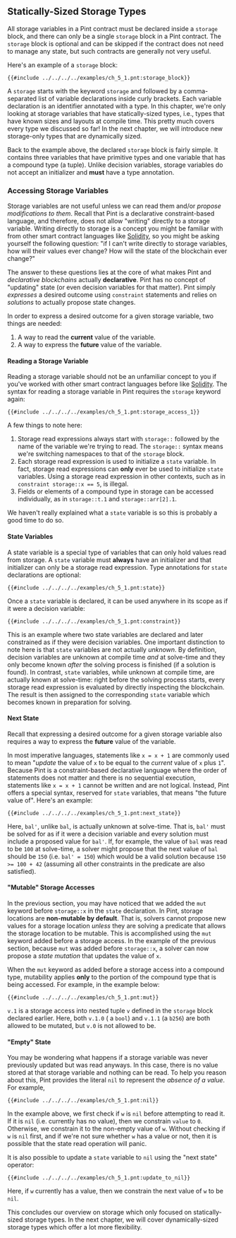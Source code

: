 ## Statically-Sized Storage Types

All storage variables in a Pint contract must be declared inside a `storage` block, and there can
only be a single `storage` block in a Pint contract. The `storage` block is optional and can be
skipped if the contract does not need to manage any state, but such contracts are generally not very
useful.

Here's an example of a `storage` block:

```pint
{{#include ../../../../examples/ch_5_1.pnt:storage_block}}
```

A `storage` starts with the keyword `storage` and followed by a comma-separated list of variable
declarations inside curly brackets. Each variable declaration is an identifier annotated with a
type. In this chapter, we're only looking at storage variables that have statically-sized types,
i.e., types that have known sizes and layouts at compile time. This pretty much covers every type we
discussed so far! In the next chapter, we will introduce new storage-only types that are dynamically
sized.

Back to the example above, the declared `storage` block is fairly simple. It contains three
variables that have primitive types and one variable that has a compound type (a tuple). Unlike
decision variables, storage variables do not accept an initializer and **must** have a type
annotation.

### Accessing Storage Variables

Storage variables are not useful unless we can read them and/or _propose modifications to them_.
Recall that Pint is a declarative constraint-based language, and therefore, does not allow "writing"
directly to a storage variable. Writing directly to storage is a concept you might be familiar with
from other smart contract languages like [Solidity](https://soliditylang.org/), so you might be
asking yourself the following question: "if I can't write directly to storage variables, how will
their values ever change? How will the state of the blockchain ever change?"

The answer to these questions lies at the core of what makes Pint and _declarative blockchains_
actually **declarative**. Pint has no concept of "updating" state (or even decision variables for
that matter). Pint simply _expresses_ a desired outcome using `constraint` statements and relies on
_solutions_ to actually propose state changes.

In order to express a desired outcome for a given storage variable, two things are needed:

1. A way to read the **current** value of the variable.
1. A way to express the **future** value of the variable.

#### Reading a Storage Variable

Reading a storage variable should not be an unfamiliar concept to you if you've worked with other
smart contract languages before like [Solidity](https://soliditylang.org/). The syntax for reading a
storage variable in Pint requires the `storage` keyword again:

```pint
{{#include ../../../../examples/ch_5_1.pnt:storage_access_1}}
```

A few things to note here:

1. Storage read expressions always start with `storage::` followed by the name of the variable we're
   trying to read. The `storage::` syntax means we're switching namespaces to that of the `storage`
   block.
1. Each storage read expression is used to initialize a `state` variable. In fact, storage read
   expressions can **only** ever be used to initialize `state` variables. Using a storage read
   expression in other contexts, such as in `constraint storage::x == 5`, is illegal.
1. Fields or elements of a compound type in storage can be accessed individually, as in
   `storage::t.1` and `storage::arr[2].1`.

We haven't really explained what a `state` variable is so this is probably a good time to do so.

#### State Variables

A state variable is a special type of variables that can only hold values read from storage. A
`state` variable must **always** have an initializer and that initializer can only be a storage read
expression. Type annotations for `state` declarations are optional:

```pint
{{#include ../../../../examples/ch_5_1.pnt:state}}
```

Once a `state` variable is declared, it can be used anywhere in its scope as if it were a decision
variable:

```pint
{{#include ../../../../examples/ch_5_1.pnt:constraint}}
```

This is an example where two state variables are declared and later constrained as if they were
decision variables. One important distinction to note here is that `state` variables are not
actually _unknown_. By definition, decision variables are unknown at compile time _and_ at
solve-time and they only become known _after_ the solving process is finished (if a solution is
found). In contrast, `state` variables, while unknown at compile time, are actually known at
solve-time: right before the solving process starts, every storage read expression is evaluated by
directly inspecting the blockchain. The result is then assigned to the corresponding `state`
variable which becomes known in preparation for solving.

#### Next State

Recall that expressing a desired outcome for a given storage variable also requires a way to express
the **future** value of the variable.

In most imperative languages, statements like `x = x + 1` are commonly used to mean "_update_ the
value of `x` to be equal to the _current_ value of `x` plus `1`". Because Pint is a constraint-based
declarative language where the order of statements does not matter and there is no sequential
execution, statements like `x = x + 1` cannot be written and are not logical. Instead, Pint offers a
special syntax, reserved for `state` variables, that means "the future value of". Here's an example:

```pint
{{#include ../../../../examples/ch_5_1.pnt:next_state}}
```

Here, `bal'`, unlike `bal`, is actually unknown at solve-time. That is, `bal'` must be solved for as
if it were a decision variable and every solution must include a proposed value for `bal'`. If, for
example, the value of `bal` was read to be `100` at solve-time, a solver might propose that the next
value of `bal` should be `150` (i.e. `bal' = 150`) which would be a valid solution because `150 >=
100 + 42` (assuming all other constraints in the predicate are also satisfied).

#### "Mutable" Storage Accesses

In the previous section, you may have noticed that we added the `mut` keyword before `storage::x` in
the `state` declaration. In Pint, storage locations are **non-mutable by default**. That is, solvers
cannot propose new values for a storage location _unless_ they are solving a predicate that allows
the storage location to be mutable. This is accomplished using the `mut` keyword added before a
storage access. In the example of the previous section, because `mut` was added before `storage::x`,
a solver can now propose a _state mutation_ that updates the value of `x`.

When the `mut` keyword as added before a storage access into a compound type, mutability applies
**only** to the portion of the compound type that is being accessed. For example, in the example
below:

```pint
{{#include ../../../../examples/ch_5_1.pnt:mut}}
```

`v.1` is a storage access into nested tuple `v` defined in the `storage` block declared earlier.
Here, both `v.1.0` ( a `bool`) and `v.1.1` (a `b256`) are both allowed to be mutated, but `v.0` is
not allowed to be.

#### "Empty" State

You may be wondering what happens if a storage variable was never previously updated but was read
anyways. In this case, there is no value stored at that storage variable and nothing can be read.
To help you reason about this, Pint provides the literal `nil` to represent the _absence of a
value_. For example,

```pint
{{#include ../../../../examples/ch_5_1.pnt:nil}}
```

In the example above, we first check if `w` is `nil` before attempting to read it. If it is `nil`
(i.e. currently has no value), then we constrain `value` to `0`. Otherwise, we constrain it to the
non-empty value of `w`. Without checking if `w` is `nil` first, and if we're not sure whether `w`
has a value or not, then it is possible that the state read operation will panic.

It is also possible to update a `state` variable to `nil` using the "next state" operator:

```pint
{{#include ../../../../examples/ch_5_1.pnt:update_to_nil}}
```

Here, if `w` currently has a value, then we constrain the next value of `w` to be `nil`.

This concludes our overview on storage which only focused on statically-sized storage types. In the
next chapter, we will cover dynamically-sized storage types which offer a lot more flexibility.
